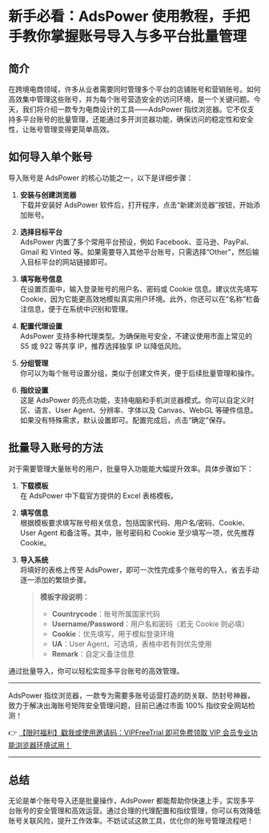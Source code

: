 # 新手必看：AdsPower 使用教程，手把手教你掌握账号导入与多平台批量管理

## 简介

在跨境电商领域，许多从业者需要同时管理多个平台的店铺账号和营销账号。如何高效集中管理这些账号，并为每个账号营造安全的访问环境，是一个关键问题。今天，我们将介绍一款专为电商设计的工具——AdsPower 指纹浏览器。它不仅支持多平台账号的批量管理，还能通过多开浏览器功能，确保访问的稳定性和安全性，让账号管理变得更简单高效。

## 如何导入单个账号

导入账号是 AdsPower 的核心功能之一，以下是详细步骤：

1. **安装与创建浏览器**  
   下载并安装好 AdsPower 软件后，打开程序，点击“新建浏览器”按钮，开始添加账号。

2. **选择目标平台**  
   AdsPower 内置了多个常用平台预设，例如 Facebook、亚马逊、PayPal、Gmail 和 Vinted 等。如果需要导入其他平台账号，只需选择“Other”，然后输入目标平台的网站链接即可。

3. **填写账号信息**  
   在设置页面中，输入登录账号的用户名、密码或 Cookie 信息。建议优先填写 Cookie，因为它能更高效地模拟真实用户环境。此外，你还可以在“名称”栏备注信息，便于在系统中识别和管理。

4. **配置代理设置**  
   AdsPower 支持多种代理类型。为确保账号安全，不建议使用市面上常见的 S5 或 922 等共享 IP，推荐选择独享 IP 以降低风险。

5. **分组管理**  
   你可以为每个账号设置分组，类似于创建文件夹，便于后续批量管理和操作。

6. **指纹设置**  
   这是 AdsPower 的亮点功能，支持电脑和手机浏览器模式。你可以自定义时区、语言、User Agent、分辨率、字体以及 Canvas、WebGL 等硬件信息。如果没有特殊需求，默认设置即可。配置完成后，点击“确定”保存。

## 批量导入账号的方法

对于需要管理大量账号的用户，批量导入功能能大幅提升效率。具体步骤如下：

1. **下载模板**  
   在 AdsPower 中下载官方提供的 Excel 表格模板。

2. **填写信息**  
   根据模板要求填写账号相关信息，包括国家代码、用户名/密码、Cookie、User Agent 和备注等。其中，账号密码和 Cookie 至少填写一项，优先推荐 Cookie。

3. **导入系统**  
   将填好的表格上传至 AdsPower，即可一次性完成多个账号的导入，省去手动逐一添加的繁琐步骤。

   > **模板字段说明：**  
   > - **Countrycode**：账号所属国家代码  
   > - **Username/Password**：用户名和密码（若无 Cookie 则必填）  
   > - **Cookie**：优先填写，用于模拟登录环境  
   > - **UA**：User Agent，可选填，表格中若有则优先使用  
   > - **Remark**：自定义备注信息

通过批量导入，你可以轻松实现多平台账号的高效管理。

---

AdsPower 指纹浏览器，一款专为需要多账号运营打造的防关联、防封号神器，致力于解决出海账号矩阵安全管理问题，目前已通过市面 100% 指纹安全网站检测！

👉 [【限时福利】戳我或使用邀请码：VIPFreeTrial 即可免费领取 VIP 会员专业功能浏览器环境试用！](https://bit.ly/adspower_free)

---

## 总结

无论是单个账号导入还是批量操作，AdsPower 都能帮助你快速上手，实现多平台账号的安全管理和高效运营。通过合理的代理配置和指纹管理，你可以有效降低账号关联风险，提升工作效率。不妨试试这款工具，优化你的账号管理流程吧！